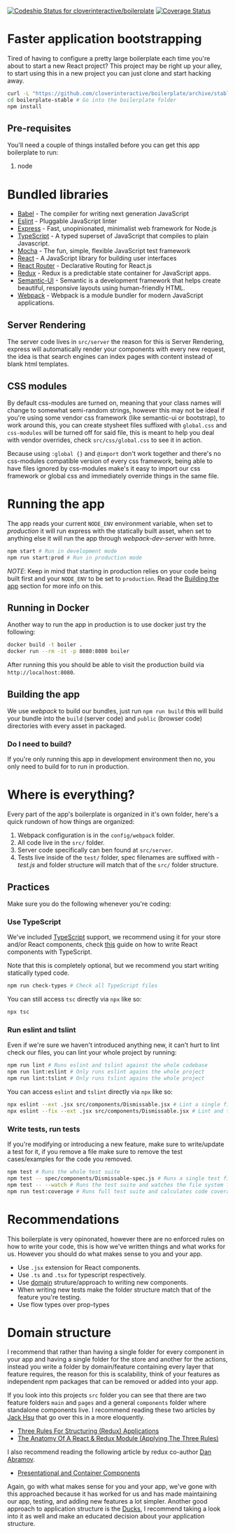 [ ![Codeship Status for cloverinteractive/boilerplate](https://app.codeship.com/projects/32a66b90-7cbd-0135-5c44-361f0802280c/status?branch=master)](https://app.codeship.com/projects/245775)
[![Coverage Status](https://coveralls.io/repos/github/cloverinteractive/boilerplate/badge.svg)](https://coveralls.io/github/cloverinteractive/boilerplate)

# Faster application bootstrapping

Tired of having to configure a pretty large boilerplate each time you're about to start a new React project? This project
may be right up your alley, to start using this in a new project you can just clone and start hacking away.

```sh
curl -L "https://github.com/cloverinteractive/boilerplate/archive/stable.tar.gz" | tar -zxvf -
cd boilerplate-stable # Go into the boilerplate folder
npm install
```

## Pre-requisites

You'll need a couple of things installed before you can get this app boilerplate to run:

1. node

# Bundled libraries

* [Babel](https://babeljs.io/) - The compiler for writing next generation JavaScript
* [Eslint](https://eslint.org/) - Pluggable JavaScript linter
* [Express](https://expressjs.com/) - Fast, unopinionated, minimalist web framework for Node.js
* [TypeScript](https://www.typescriptlang.org/) - A typed superset of JavaScript that compiles to plain Javascript.
* [Mocha](https://mochajs.org/) - The fun, simple, flexible JavaScript test framework
* [React](https://facebook.github.io/react/) - A JavaScript library for building user interfaces
* [React Router](https://reacttraining.com/react-router/) - Declarative Routing for React.js
* [Redux](http://redux.js.org/) - Redux is a predictable state container for JavaScript apps.
* [Semantic-UI](https://semantic-ui.com/) - Semantic is a development framework that helps create beautiful, responsive layouts using human-friendly HTML.
* [Webpack](https://webpack.js.org/concepts/) - Webpack is a module bundler for modern JavaScript applications.

## Server Rendering

The server code lives in `src/server` the reason for this is Server Rendering, express will automatically render your components
with every new request, the idea is that search engines can index pages with content instead of blank html templates.

## CSS modules

By default css-modules are turned on, meaning that your class names will change to somewhat semi-random strings, however
this may not be ideal if you're using some vendor css framework (like semantic-ui or bootstrap), to work around this,
you can create stysheet files suffixed with `global.css` and `css-modules` will be turned off for said file, this is meant
to help you deal with vendor overrides, check `src/css/global.css` to see it in action.

Because using `:global {}` and `@import` don't work together and there's no css-modules compatible version of every css framework, being able to have files ignored by css-modules make's it easy to import our css framework or global css and immediately override things in the same file.

# Running the app

The app reads your current `NODE_ENV` environment variable, when set to *production* it will run express with the statically built asset,
when set to anything else it will run the app through *webpack-dev-server* with hmre.

```sh
npm start # Run in development mode
npm run start:prod # Run in production mode
```

*NOTE*: Keep in mind that starting in production relies on your code being built first and your `NODE_ENV` to be set to
`production`. Read the [Building the app](#building-the-app) section for more info on this.

## Running in Docker

Another way to run the app in production is to use docker just try the following:

```sh
docker build -t boiler .
docker run --rm -it -p 8080:8080 boiler
```

After running this you should be able to visit the production build via `http://localhost:8080`.

## Building the app

We use *webpack* to build our bundles, just run `npm run build` this will build your bundle into the `build` (server code) and `public` (browser code)
directories with every asset in packaged.

### Do I need to build?

If you're only running this app in development environment then no, you only need to build for to run in production.

# Where is everything?

Every part of the app's boilerplate is organized in it's own folder, here's a quick rundown of how things are organized:

1. Webpack configuration is in the `config/webpack` folder.
1. All code live in the `src/` folder.
1. Server code specifically can ben found at `src/server`.
1. Tests live inside of the `test/` folder, spec filenames are suffixed with *-test.js* and folder structure will match that of the `src/` folder structure.

## Practices

Make sure you do the following whenever you're coding:

### Use TypeScript

We've included [TypeScript](https://www.typescriptlang.org/) support, we recommend using it for your store and/or React components, check
[this](https://www.typescriptlang.org/docs/handbook/react-&-webpack.html#write-some-code) guide on how to write React components with TypeScript.

Note that this is completely optional, but we recommend you start writing statically typed code.

```sh
npm run check-types # Check all TypeScript files
```

You can still access `tsc` directly via `npx` like so:

```sh
npx tsc
```

### Run eslint and tslint

Even if we're sure we haven't introduced anything new, it can't hurt to lint check our files, you can lint your whole project by running:

```sh
npm run lint # Runs eslint and tslint against the whole codebase
npm run lint:eslint # Only runs eslint agains the whole project
npm run lint:tslint # Only runs tslint agains the whole project
```

You can access `eslint` and `tslint` directly via `npx` like so:

```sh
npx eslint --ext .jsx src/components/Dismissable.jsx # Lint a single file
npx eslint --fix --ext .jsx src/components/Dismissable.jsx # Lint and try to fix a single file
```

### Write tests, run tests

If you're modifying or introducing a new feature, make sure to write/update a test for it, if you remove a file make sure to remove the test cases/examples for
the code you removed.

```sh
npm test # Runs the whole test suite
npm test -- spec/components/Dismissable-spec.js # Runs a single test file
npm test -- --watch # Runs the test suite and watches the file system for changes
npm run test:coverage # Runs full test suite and calculates code coverage
```

# Recommendations

This boilerplate is very opinonated, however there are no enforced rules on how to write your code, this is how we've written things and what works for us.
However you should do what makes sense to you and your app.

* Use `.jsx` extension for React components.
* Use `.ts` and `.tsx` for typescript respectively.
* Use [domain](#domain-structure) struture/approach to writing new components.
* When writing new tests make the folder structure match that of the feature you're testing.
* Use flow types over prop-types

# Domain structure

I recommend that rather than having a single folder for every component in your app and having a single folder for the store and another for the actions, instead you
write a folder by domain/feature containing every layer that feature requires, the reason for this is scalability, think of your features as independent npm packages that
can be removed or added into your app.

If you look into this projects `src` folder you can see that there are two feature folders `main` and `pages` and a general `components` folder where standalone
components live. I recommend reading these two articles by [Jack Hsu](https://jaysoo.ca) that go over this in a more eloquently.

* [Three Rules For Structuring (Redux) Applications](https://jaysoo.ca/2016/02/28/organizing-redux-application/)
* [The Anatomy Of A React & Redux Module (Applying The Three Rules)](https://jaysoo.ca/2016/02/28/applying-code-organization-rules-to-concrete-redux-code/)

I also recommend reading the following article by redux co-author [Dan Abramov](https://medium.com/@dan_abramov).

* [Presentational and Container Components](https://medium.com/@dan_abramov/smart-and-dumb-components-7ca2f9a7c7d0)

Again, go with what makes sense for you and your app, we've gone with this approached because it has worked for us and has made maintaining our app, testing, and adding
new features a lot simpler. Another good approach to application structure is the [Ducks](https://github.com/erikras/ducks-modular-redux), I recommend taking a look into
it as well and make an educated decision about your application structure.
